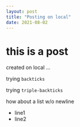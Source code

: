 ```yaml
---
layout: post
title: "Posting on local"
date: 2021-08-02
---
```


# this is a post
created on local ...

trying `backticks`

trying ```triple-backticks```

how about a list w/o newline
- line1
- line2
